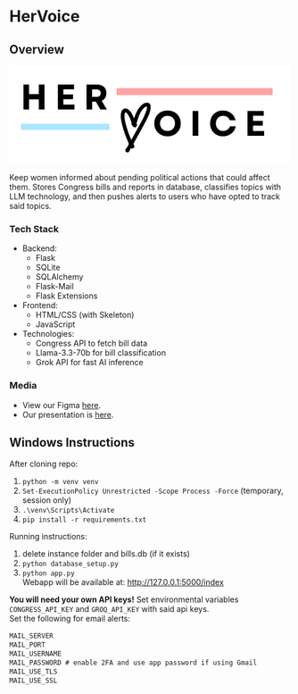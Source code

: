 # HerVoice
## Overview
![HerVoice Logo](https://github.com/arnav-42/HerVoice/blob/main/static/HerVoice_logo.png?raw=true)

Keep women informed about pending political actions that could affect them. Stores Congress bills and reports in database, classifies topics with LLM technology, and then pushes alerts to users who have opted to track said topics.
### Tech Stack
- Backend:
  - Flask
  - SQLite
  - SQLAlchemy
  - Flask-Mail
  - Flask Extensions  
- Frontend:
  - HTML/CSS (with Skeleton)  
  - JavaScript  
- Technologies:
  - Congress API to fetch bill data
  - Llama-3.3-70b for bill classification
  - Grok API for fast AI inference  
### Media
- View our Figma [here](https://www.figma.com/design/f2T2xYPbOuf5uBQeAcvpPN/Untitled?node-id=0-1&t=rvvZaNZIvsKVM3L3-1).  
- Our presentation is [here](https://www.canva.com/design/DAGdQQKBXrU/J5fvwameXF6RvzpHV0lJkA/edit).
## Windows Instructions
After cloning repo:  
1) `python -m venv venv`  
2) `Set-ExecutionPolicy Unrestricted -Scope Process -Force` (temporary, session only)  
3) `.\venv\Scripts\Activate`   
4) `pip install -r requirements.txt`  
  
Running instructions:  
1) delete instance folder and bills.db (if it exists)  
2) `python database_setup.py`  
3) `python app.py`  
Webapp will be available at: http://127.0.0.1:5000/index

**You will need your own API keys!** Set environmental variables `CONGRESS_API_KEY` and `GROQ_API_KEY` with said api keys.  
Set the following for email alerts:
```
MAIL_SERVER  
MAIL_PORT  
MAIL_USERNAME
MAIL_PASSWORD # enable 2FA and use app password if using Gmail  
MAIL_USE_TLS  
MAIL_USE_SSL
```
